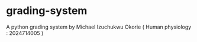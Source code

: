 # grading-system
A python grading system by Michael Izuchukwu Okorie ( Human physiology : 2024714005 )
